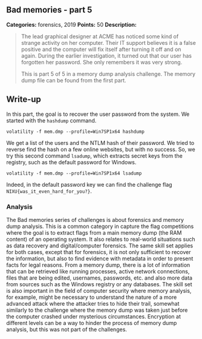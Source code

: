 ## Bad memories - part 5

**Categories:** forensics, 2019
**Points:** 50
**Description:**

>  The lead graphical designer at ACME has noticed some kind of strange
>  activity on her computer. Their IT support believes it is a false
>  positive and the computer will fix itself after turning it off and 
>  on again. During the earlier investigation, it turned out that our
>  user has forgotten her password. She only remembers it was very strong.
>  
>  
>  This is part 5 of 5 in a
>  memory dump analysis challenge.
>  The memory dump file can be found from the first part.


## Write-up

In this part, the goal is to recover the user password from the system. We started with the `hashdump` command.

```
volatility -f mem.dmp --profile=Win7SP1x64 hashdump
```

We get a list of the users and the NTLM hash of their password. We tried to reverse find the hash on a few online websites, but with no success. So, we try this second command `lsadump`, which extracts secret keys from the registry, such as the default password for Windows.

```
volatility -f mem.dmp --profile=Win7SP1x64 lsadump
```

Indeed, in the default password key we can find the challenge flag `NIXU{was_it_even_hard_for_you?}`.

### Analysis

The Bad memories series of challenges is about forensics and memory dump analysis. This is a common category in capture the flag competitions where the goal is to extract flags from a main memory dump (the RAM content) of an operating system. It also relates to real-world situations such as data recovery and digital/computer forensics. The same skill set applies for both cases, except that for forensics, it is not only sufficient to recover the information, but also to find evidence with metadata in order to present facts for legal reasons. From a memory dump, there is a lot of information that can be retrieved like running processes, active network connections, files that are being edited, usernames, passwords, etc. and also more data from sources such as the Windows registry or any databases. The skill set is also important in the field of computer security where memory analysis, for example, might be necessary to understand the nature of a more advanced attack where the attacker tries to hide their trail, somewhat similarly to the challenge where the memory dump was taken just before the computer crashed under mysterious circumstances. Encryption at different levels can be a way to hinder the process of memory dump analysis, but this was not part of the challenges.

